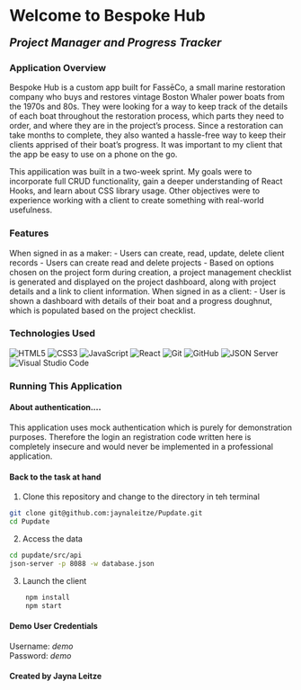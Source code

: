 # Welcome to Bespoke Hub

<b style="font-size: 20px;"><i>Project Manager and Progress Tracker</i></b>

### Application Overview

Bespoke Hub is a custom app built for FassēCo, a small marine restoration company who buys and restores vintage Boston Whaler power boats from the 1970s and 80s. They were looking for a way to keep track of the details of each boat throughout the restoration process, which parts they need to order, and where they are in the project’s process. Since a restoration can take months to complete, they also wanted a hassle-free way to keep their clients apprised of their boat’s progress. It was important to my client that the app be easy to use on a phone on the go. 


This appilication was built in a two-week sprint. My goals were to incorporate full CRUD functionality, gain a deeper understanding of React Hooks, and learn about CSS library usage. Other objectives were to experience working with a client to create something with real-world usefulness. 

### Features

<p>
When signed in as a maker:
- Users can create, read, update, delete client records
- Users can create read and delete projects
- Based on options chosen on the project form during creation, a project management checklist is generated and displayed on the project dashboard, along with project details and a link to client information.
When signed in as a client:
- User is shown a dashboard with details of their boat and a progress doughnut, which is populated based on the project checklist.
</p>

### Technologies Used

![HTML5](https://img.shields.io/badge/html5%20-%23E34F26.svg?&style=for-the-badge&logo=html5&logoColor=white) ![CSS3](https://img.shields.io/badge/css3%20-%231572B6.svg?&style=for-the-badge&logo=css3&logoColor=white) ![JavaScript](https://img.shields.io/badge/javascript%20-%23323330.svg?&style=for-the-badge&logo=javascript&logoColor=%23F7DF1E) ![React](https://img.shields.io/badge/react%20-%2320232a.svg?&style=for-the-badge&logo=react&logoColor=%2361DAFB) ![Git](https://img.shields.io/badge/git%20-%23F05033.svg?&style=for-the-badge&logo=git&logoColor=white) ![GitHub](https://img.shields.io/badge/github%20-%23121011.svg?&style=for-the-badge&logo=github&logoColor=white) ![JSON Server](https://img.shields.io/badge/JSON_Server%20-%232a2e2a.svg?&style=for-the-badge&logo=JSON&logoColor=white) ![Visual Studio Code](https://img.shields.io/badge/VSCode%20-%23007ACC.svg?&style=for-the-badge&logo=visual-studio-code&logoColor=white)

### Running This Application

#### About authentication....

This application uses mock authentication which is purely for demonstration purposes. Therefore the login an registration code written here is completely insecure and would never be implemented in a professional application.

#### Back to the task at hand

1. Clone this repository and change to the directory in teh terminal

```sh
git clone git@github.com:jaynaleitze/Pupdate.git
cd Pupdate
```

2. Access the data

```sh
cd pupdate/src/api
json-server -p 8088 -w database.json
```

3. Launch the client

```sh
    npm install
    npm start
```

#### Demo User Credentials

<p>
Username: <i>demo</i>
<br>
Password: <i>demo</i>
</p>

#### Created by Jayna Leitze
